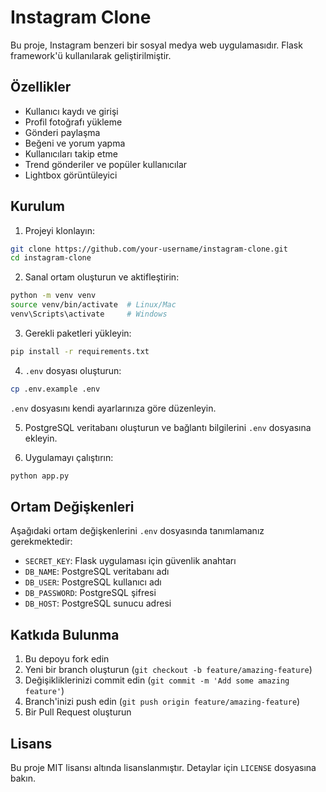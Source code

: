 # Instagram Clone

Bu proje, Instagram benzeri bir sosyal medya web uygulamasıdır. Flask framework'ü kullanılarak geliştirilmiştir.

## Özellikler

- Kullanıcı kaydı ve girişi
- Profil fotoğrafı yükleme
- Gönderi paylaşma
- Beğeni ve yorum yapma
- Kullanıcıları takip etme
- Trend gönderiler ve popüler kullanıcılar
- Lightbox görüntüleyici

## Kurulum

1. Projeyi klonlayın:
```bash
git clone https://github.com/your-username/instagram-clone.git
cd instagram-clone
```

2. Sanal ortam oluşturun ve aktifleştirin:
```bash
python -m venv venv
source venv/bin/activate  # Linux/Mac
venv\Scripts\activate     # Windows
```

3. Gerekli paketleri yükleyin:
```bash
pip install -r requirements.txt
```

4. `.env` dosyası oluşturun:
```bash
cp .env.example .env
```
`.env` dosyasını kendi ayarlarınıza göre düzenleyin.

5. PostgreSQL veritabanı oluşturun ve bağlantı bilgilerini `.env` dosyasına ekleyin.

6. Uygulamayı çalıştırın:
```bash
python app.py
```

## Ortam Değişkenleri

Aşağıdaki ortam değişkenlerini `.env` dosyasında tanımlamanız gerekmektedir:

- `SECRET_KEY`: Flask uygulaması için güvenlik anahtarı
- `DB_NAME`: PostgreSQL veritabanı adı
- `DB_USER`: PostgreSQL kullanıcı adı
- `DB_PASSWORD`: PostgreSQL şifresi
- `DB_HOST`: PostgreSQL sunucu adresi

## Katkıda Bulunma

1. Bu depoyu fork edin
2. Yeni bir branch oluşturun (`git checkout -b feature/amazing-feature`)
3. Değişikliklerinizi commit edin (`git commit -m 'Add some amazing feature'`)
4. Branch'inizi push edin (`git push origin feature/amazing-feature`)
5. Bir Pull Request oluşturun

## Lisans

Bu proje MIT lisansı altında lisanslanmıştır. Detaylar için `LICENSE` dosyasına bakın. 